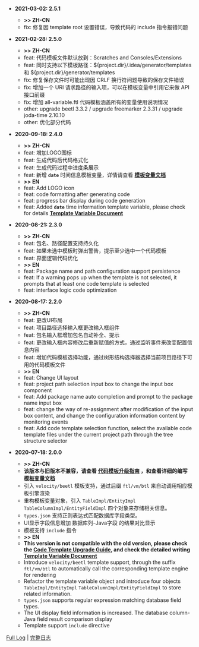 - **2021-03-02: 2.5.1**

  - **&gt;&gt; ZH-CN**
  - fix: 修复因 template root 设置错误，导致代码的 include 指令报错问题

- **2021-02-28: 2.5.0**

    - **&gt;&gt; ZH-CN**
    - feat: 代码模板文件默认放到：Scratches and Consoles/Extensions
    - feat: 同时支持以下模板路径：${project.dir}/.idea/generator/templates 和 ${project.dir}/generator/templates
    - fix: 修复保存文件时可能出现因 CRLF 换行符问题导致的保存文件错误
    - fix: 增加一个 URI 请求路径的输入项，可以在模板变量中引用它来做 API 接口前缀
    - fix: 增加 all-variable.ftl 代码模板涵盖所有的变量使用说明情况
    - other: upgrade beetl 3.3.2 / upgrade freemarker 2.3.31 / upgrade joda-time 2.10.10
    - other: 优化部分代码

- **2020-09-18: 2.4.0**

    - **&gt;&gt; ZH-CN**
    - feat: 增加LOGO图标
    - feat: 生成代码后代码格式化
    - feat: 生成代码过程中进度条展示
    - feat: 新增 **`date`** 时间信息模板变量，详情请查看  **[模板变量文档](https://github.com/houkunlin/Database-Generator/blob/master/doc/template-document.md)**
    - **&gt;&gt; EN**
    - feat: Add LOGO icon
    - feat: code formatting after generating code
    - feat: progress bar display during code generation
    - feat: Added **`date`** time information template variable, please check for details **[Template Variable Document](https://github.com/houkunlin/Database-Generator/blob/master/doc/template-document.md)**
    
- **2020-08-21: 2.3.0**

    - **&gt;&gt; ZH-CN**
    - feat: 包名、路径配置支持持久化
    - feat: 如果未选中模板时弹出警告，提示至少选中一个代码模板
    - feat: 界面逻辑代码优化
    - **&gt;&gt; EN**
    - feat: Package name and path configuration support persistence
    - feat: If a warning pops up when the template is not selected, it prompts that at least one code template is selected
    - feat: interface logic code optimization
    
- **2020-08-17: 2.2.0**

    - **&gt;&gt; ZH-CN**
    - feat: 更改UI布局
    - feat: 项目路径选择输入框更改输入框组件
    - feat: 包名输入框增加包名自动补全、提示
    - feat: 更改输入框内容修改后重新赋值的方式，通过监听事件来改变配置信息内容
    - feat: 增加代码模板选择功能，通过树形结构选择器选择当前项目路径下可用的代码模板文件
    - **&gt;&gt; EN**
    - feat: Change UI layout
    - feat: project path selection input box to change the input box component
    - feat: Add package name auto completion and prompt to the package name input box
    - feat: change the way of re-assignment after modification of the input box content, and change the configuration information content by monitoring events
    - feat: Add code template selection function, select the available code template files under the current project path through the tree structure selector

- **2020-07-18: 2.0.0**
  
    - **&gt;&gt; ZH-CN**
    - **该版本与旧版本不兼容，请查看 <a href="https://github.com/houkunlin/Database-Generator/blob/master/doc/upgrade-2.0.0.md">代码模板升级指南</a> ，和查看详细的编写 <a href="https://github.com/houkunlin/Database-Generator/blob/master/doc/template-document.md">模板变量文档</a>**
    - 引入 `velocity/beetl` 模板支持，通过后缀 `ftl/vm/btl` 来自动调用相应模板引擎渲染
    - 重构模板变量对象，引入 `TableImpl/EntityImpl` `TableColumnImpl/EntityFieldImpl` 四个对象来存储相关信息。
    - `types.json` 支持正则表达式匹配数据库字段类型。
    - UI显示字段信息增加 数据库列-Java字段 的结果对比显示
    - 模板支持 `include` 指令
    - **&gt;&gt; EN**
    - **This version is not compatible with the old version, please check the <a href="https://github.com/houkunlin/Database-Generator/blob/master/doc/upgrade-2.0.0.md">Code Template Upgrade Guide</a>, and check the detailed writing <a href="https://github.com/houkunlin/Database-Generator/blob/master/doc/template-document.md">Template Variable Document</a>**
    - Introduce `velocity/beetl` template support, through the suffix `ftl/vm/btl` to automatically call the corresponding template engine for rendering
    - Refactor the template variable object and introduce four objects `TableImpl/EntityImpl` `TableColumnImpl/EntityFieldImpl` to store related information.
    - `types.json` supports regular expression matching database field types.
    - The UI display field information is increased. The database column-Java field result comparison display
    - Template support `include` directive
    
    

<a href="https://github.com/houkunlin/Database-Generator/blob/master/doc/changeNotes.md">Full Log</a> | <a href="https://github.com/houkunlin/Database-Generator/blob/master/doc/changeNotes.md">完整日志</a> 
